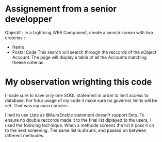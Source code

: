 # Assignement from a senior developper

Objectif : In a Lightning WEB Component, create a search screan with two creterias :
- Name
- Postal Code
This search will search through the reccords of the sObject Account.
The page will display a table of all the Accounts matching theese criterias.

# My observation wrighting this code

I made sure to have only one SOQL statement in order to limit access to database. For futur usage of my code it make sure no governor limits will be set. That was my main concern.

I had to use Lists as @AuraEnable statement doesn't support Sets. To ensure no double reccords made it to the final list diplayed to the users, I used the folowing technique. When a methode screens the list it pass it on to the next screening. The same list is shrunk, and passed on between different methodes.